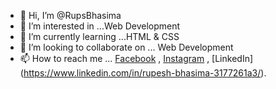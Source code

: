 - 👋 Hi, I’m @RupsBhasima
- 👀 I’m interested in ...Web Development
- 🌱 I’m currently learning ...HTML & CSS
- 💞️ I’m looking to collaborate on ... Web Development
- 📫 How to reach me ... [Facebook](https://www.facebook.com/profile.php?id=100004093360020) , [Instagram](https://www.instagram.com/rupesh_bhasima/?fbclid=IwAR26qkuh87CyUiJ2WKCGhCXBUmHg3J2rW_Ot0y92WswQE4t4I5I28uQA0sQ) , [LinkedIn] (https://www.linkedin.com/in/rupesh-bhasima-3177261a3/).

<!---
RupsBhasima/RupsBhasima is a ✨ special ✨ repository because its `README.md` (this file) appears on your GitHub profile.
You can click the Preview link to take a look at your changes.
--->
